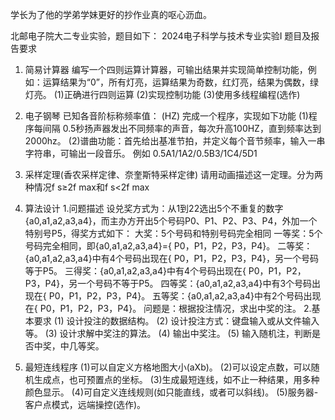 学长为了他的学弟学妹更好的抄作业真的呕心沥血。

北邮电子院大二专业实验，题目如下：
2024电子科学与技术专业实验I
题目及报告要求

1.	简易计算器
    编写一个四则运算计算器，可输出结果并实现简单控制功能，例如：运算结果为“0”，所有灯亮，运算结果为奇数，红灯亮，结果为偶数，绿灯亮。
    (1)正确进行四则运算
    (2)实现控制功能
    (3)使用多线程编程(选作)

2.  电子钢琴
    已知各音阶标称频率值： (HZ)
    完成一个程序，实现如下功能
    (1)程序每间隔 0.5秒扬声器发出不同频率的声音，每次升高100HZ，直到频率达到2000hz。
    (2)谱曲功能：首先给出基准节拍，并定义每个音节频率，输入一串字符串，可输出一段音乐。
    例如   0.5A1/1A2/0.5B3/1C4/5D1 

3.  采样定理(香农采样定律、奈奎斯特采样定律)
    请用动画描述这一定理。分为两种情况f s≥2f max和f s<2f max

4.	算法设计
    1.问题描述
    设兑奖方式为：从1到22选出5个不重复的数字{a0,a1,a2,a3,a4}，而主办方开出5个号码P0、P1、P2、P3、P4，外加一个特别号P5，得奖方式如下：
    大奖：5个号码和特别号码完全相同
    一等奖：5个号码完全相同，即{a0,a1,a2,a3,a4}={ P0，P1，P2，P3，P4}。
    二等奖：{a0,a1,a2,a3,a4}中有4个号码出现在{ P0，P1，P2，P3，P4}，另一个号码等于P5。
    三得奖：{a0,a1,a2,a3,a4}中有4个号码出现在{ P0，P1，P2，P3，P4}，另一个号码不等于P5。
    四等奖：{a0,a1,a2,a3,a4}中有3个号码出现在{ P0，P1，P2，P3，P4}。
    五等奖：{a0,a1,a2,a3,a4}中有2个号码出现在{ P0，P1，P2，P3，P4}。
    问题是：根据投注情况，求出中奖的注。
    2.基本要求
    (1)    设计投注的数据结构。
    (2)    设计投注方式：键盘输入或从文件输入等。
    (3)    设计求解中奖注的算法。
    (4)    输出中奖注。
    (5)    输入随机注，判断是否中奖，中几等奖。

5.  最短连线程序
    (1)可以自定义方格地图大小(aXb)。
    (2)可以设定点数，可以随机生成点，也可预置点的坐标。
    (3)生成最短连线，如不止一种结果，用多种颜色显示。
    (4)可自定义连线规则(如只能直线，或者可以斜线)。
    (5)服务器-客户点模式，远端操控(选作)。
